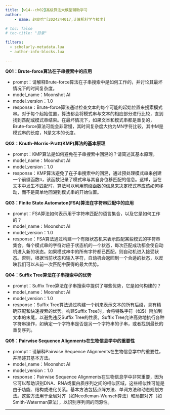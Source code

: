 ```yaml
---
title: [w14--ch02]高级算法大模型辅助学习
author:
    - name: 赵宸晗^[2024244017,计算机科学与技术]

# toc: false
# toc-title: "目录"

filters:
  - scholarly-metadata.lua
  - author-info-blocks.lua

---
```


**Q01：Brute-force算法在子串搜索中的应用**
- prompt：请解释Brute-force算法在子串搜索中是如何工作的，并讨论其最坏情况下的时间复杂度。
- model_name：Moonshot AI
- model_version：1.0
- response：Brute-force算法通过检查文本的每个可能的起始位置来搜索模式串。对于每个起始位置，算法都会将模式串与文本的相应部分进行比较，直到找到匹配或模式串结束。在最坏情况下，如果文本和模式串都是重复的，Brute-force算法可能会非常慢，其时间复杂度大约为MN字符比较，其中M是模式串的长度，N是文本的长度。

**Q02：Knuth-Morris-Pratt(KMP)算法的基本原理**
- prompt：KMP算法是如何避免在子串搜索中回溯的？请简述其基本原理。
- model_name：Moonshot AI
- model_version：1.0
- response：KMP算法避免了在子串搜索中的回溯，通过预处理模式串来创建一个前缀函数π，该函数记录了模式串与其自身位移匹配的信息。这样，当在文本中发生不匹配时，算法可以利用前缀函数的信息来决定模式串应该如何移动，而不是简单地回溯到模式串的开始位置。

**Q03：Finite State Automaton(FSA)算法在字符串匹配中的应用**
- prompt：FSA算法如何表示用于字符串匹配的语言集合，以及它是如何工作的？
- model_name：Moonshot AI
- model_version：1.0
- response：FSA算法通过构建一个有限状态机来表示匹配某些模式的字符串集合。每个模式串的字符对应于状态机的一个状态，每次匹配成功都会使自动机进入新的状态。如果模式串中的所有字符都已匹配，则自动机进入接受状态。否则，根据当前状态和输入字符，自动机会返回到一个合适的状态，以反映我们可以从前一次匹配中获得的最大优势。

**Q04：Suffix Tree算法在子串搜索中的优势**
- prompt：Suffix Tree算法在子串搜索中提供了哪些优势，它是如何构建的？
- model_name：Moonshot AI
- model_version：1.0
- response：Suffix Tree算法通过构建一个树来表示文本的所有后缀，具有精确匹配和快速搜索的优势。构建Suffix Tree时，会将特殊字符（如$）附加到文本的末尾，以避免违反Suffix Tree的性质。Suffix Tree允许高效地执行各种字符串操作，如确定一个字符串是否是另一个字符串的子串，或者找到最长的重复序列。

**Q05：Pairwise Sequence Alignments在生物信息学中的重要性**
- prompt：请解释Pairwise Sequence Alignments在生物信息学中的重要性，并简述其基本方法。
- model_name：Moonshot AI
- model_version：1.0
- response：Pairwise Sequence Alignments在生物信息学中非常重要，因为它可以帮助识别DNA、RNA或蛋白质序列之间的相似区域，这些相似性可能是由于功能、结构或进化关系。基本方法包括点阵方法、单词方法和动态规划方法。这些方法用于全局对齐（如Needleman-Wunsch算法）和局部对齐（如Smith-Waterman算法），以识别序列间的同源性。

----